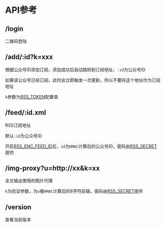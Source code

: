 # API参考

## /login

二维码登陆

## /add/:id?k=xxx

根据公众号ID添加订阅，添加成功后自动跳转到订阅地址，`:id`为公众号ID

如果该公众号已经订阅，此时会立即触发一次更新，所以不要将这个地址作为订阅地址

`k`参数为[RSS_TOKEN](./config#rss-token)配置值

## /feed/:id.xml

RSS订阅地址

默认`:id`为公众号ID

开启[RSS_ENC_FEED_ID](./config#rss-enc-feed-id)后，`id`为`HMAC`计算后的公众号ID，密码由[RSS_SECRET](./config#rss-secret)提供

## /img-proxy?u=http://xx&k=xx

全文输出使用的图片代理

`k`为验证参数，为`u`被`HMAC`计算后的8字符前缀，密码由[RSS_SECRET](./config#rss-secret)提供

## /version

查看当前版本
